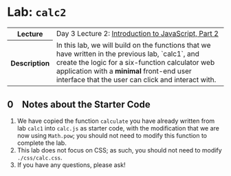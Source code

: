 # Lab: `calc2`
<table>
  <tr>
    <th>Lecture</th>
    <td>Day 3 Lecture 2: <a href="">Introduction to JavaScript, Part 2</a></td>
  </tr>
  <tr>
    <th>Description</th>
    <td>In this lab, we will build on the functions that we have written in the previous lab, `calc1`, and create the logic for a six-function calculator web application with a <b>minimal</b> front-end user interface that the user can click and interact with.</td>
  </tr>
</table>

## 0 &ensp; Notes about the Starter Code
1. We have copied the function `calculate` you have already written from lab `calc1` into `calc.js` as starter code, with the modification that we are now using `Math.pow`; you should not need to modify this function to complete the lab.
2. This lab does not focus on CSS; as such, you should not need to modify `./css/calc.css`.
3. If you have any questions, please ask!

##